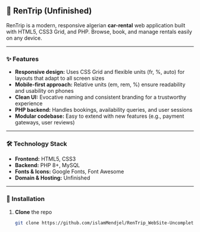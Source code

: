 ## 🚗 RenTrip (Unfinished)

RenTrip is a modern, responsive algerian **car-rental** web application built with HTML5, CSS3 Grid, and PHP. Browse, book, and manage rentals easily on any device.

---

### ✨ Features
- **Responsive design:** Uses CSS Grid and flexible units (fr, %, auto) for layouts that adapt to all screen sizes
- **Mobile-first approach:** Relative units (em, rem, %) ensure readability and usability on phones
- **Clean UI:** Evocative naming and consistent branding for a trustworthy experience
- **PHP backend:** Handles bookings, availability queries, and user sessions  
- **Modular codebase:** Easy to extend with new features (e.g., payment gateways, user reviews)

---

### 🛠 Technology Stack
- **Frontend:** HTML5, CSS3
- **Backend:** PHP 8+, MySQL  
- **Fonts & Icons:** Google Fonts, Font Awesome  
- **Domain & Hosting:** Unfinished

---

### 🚀 Installation
1. **Clone** the repo  
   ```bash
   git clone https://github.com/islamMendjel/RenTrip_WebSite-Uncompleted-.git
